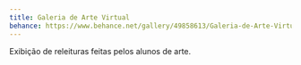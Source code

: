 ```yaml
---
title: Galeria de Arte Virtual
behance: https://www.behance.net/gallery/49858613/Galeria-de-Arte-Virtual
---
```


Exibição de releituras feitas pelos alunos de arte.